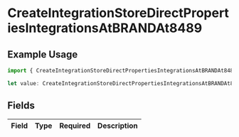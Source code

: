 # CreateIntegrationStoreDirectPropertiesIntegrationsAtBRANDAt8489

## Example Usage

```typescript
import { CreateIntegrationStoreDirectPropertiesIntegrationsAtBRANDAt8489 } from "@vercel/sdk/models/createintegrationstoredirectop.js";

let value: CreateIntegrationStoreDirectPropertiesIntegrationsAtBRANDAt8489 = {};
```

## Fields

| Field       | Type        | Required    | Description |
| ----------- | ----------- | ----------- | ----------- |